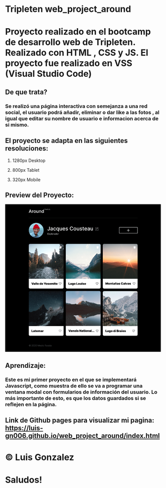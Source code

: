 # Tripleten web_project_around

# Proyecto realizado en el bootcamp de desarrollo web de Tripleten. Realizado con HTML , CSS y JS. El proyecto fue realizado en VSS (Visual Studio Code)

## De que trata?

### Se realizó una página interactiva con semejanza a una red social, el usuario podrá añadir, eliminar o dar like a las fotos , al igual que editar su nombre de usuario e informacion acerca de si mismo.

## El proyecto se adapta en las siguientes resoluciones:

1. 1280px Desktop

2. 800px Tablet

3. 320px Mobile

## Preview del Proyecto:

![alt text](./src/images/preview__projecto-around.png)

## Aprendizaje:

### Este es mi primer proyecto en el que se implementará Javascript, como muestra de ello se va a programar una ventana modal con formularios de información del usuario. Lo más importante de esto, es que los datos guardados si se reflejen en la página.

## Link de Github pages para visualizar mi pagina: https://luis-gn006.github.io/web_project_around/index.html

# © Luis Gonzalez

# Saludos!
